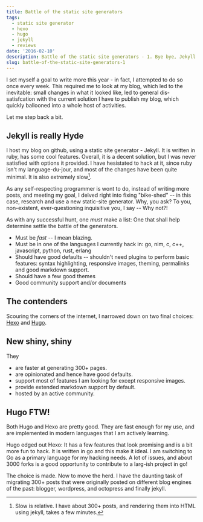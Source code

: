 ```yaml
---
title: Battle of the static site generators
tags:
  - static site generator
  - hexo
  - hugo
  - jekyll
  - reviews
date: '2016-02-10'
description: Battle of the static site generators - 1. Bye bye, Jekyll. Hello, Hugo!
slug: battle-of-the-static-site-generators-1
---
```


I set myself a goal to write more this year - in fact, I attempted to do so once every week. This required me to look at my blog, which led to the inevitable: small changes in what it looked like, led to general dis-satisfcation with the current solution I have to publish my blog, which quickly ballooned into a whole host of activities.

Let me step back a bit. 

## Jekyll is really Hyde

I host my blog on github, using a static site generator - Jekyll. It is written in ruby, has some cool features. Overall, it is a decent solution, but I was never satisfied with options it provided. I have hesistated to hack at it, since ruby isn't my language-du-jour, and most of the changes have been quite minimal. It is also extremely slow[^1].

As any self-respecting programmer is wont to do, instead of writing more posts, and meeting my goal, I delved right into fixing "bike-shed" -- in this case, research and use a new static-site generator. Why, you ask? To you, non-existent, ever-questioning inquisitive you, I say -- Why not?! 

As with any successful hunt, one *must* make a list: One that shall help determine settle the battle of the generators.

   - Must be *fast* -- I mean blazing.
   - Must be in one of the languages I currently hack in: go, nim, c, c++, javascript, python, rust, erlang
   - Should have good defaults -- shouldn't need plugins to perform basic features: syntax highlighting, responsive images, theming, 
     permalinks and good markdown support.
   - Should have a few good themes
   - Good community support and/or documents

## The contenders

Scouring the corners of the internet, I narrowed down on two final choices: [Hexo](https://hexo.io/) and [Hugo](https://gohugo.io/). 

## New shiny, shiny

They 
   - are faster at generating 300+ pages.
   - are opinionated and hence have good defaults.
   - support most of features I am looking for except responsive images.
   - provide extended markdown support by default.
   - hosted by an active community.

## Hugo FTW! 

Both Hugo and Hexo are pretty good. They are fast enough for my use, and are implemented in modern languages that I am actively learning. 

Hugo edged out Hexo: It has a few features that look promising and is a bit more fun to hack. It is written in go and this make it ideal. I am switching to Go as a primary language for my hacking needs. A lot of issues, and about 3000 forks is a good opportunity to contribute to a larg-ish project in go!

The choice is made. Now to move the herd. I have the daunting task of migrating 300+ posts that were originally posted on different blog engines of the past: blogger, wordpress, and octopress and finally jekyll. 

[^1]: Slow is relative. I have about 300+ posts, and rendering them into HTML using jekyll, takes a few minutes. 


